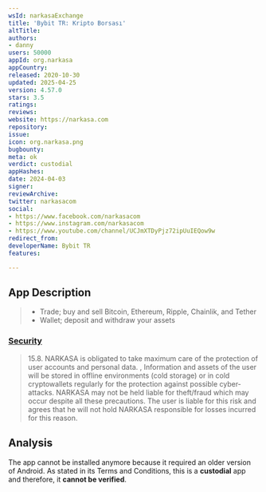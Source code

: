```yaml
---
wsId: narkasaExchange
title: 'Bybit TR: Kripto Borsası'
altTitle: 
authors:
- danny
users: 50000
appId: org.narkasa
appCountry: 
released: 2020-10-30
updated: 2025-04-25
version: 4.57.0
stars: 3.5
ratings: 
reviews: 
website: https://narkasa.com
repository: 
issue: 
icon: org.narkasa.png
bugbounty: 
meta: ok
verdict: custodial
appHashes: 
date: 2024-04-03
signer: 
reviewArchive: 
twitter: narkasacom
social:
- https://www.facebook.com/narkasacom
- https://www.instagram.com/narkasacom
- https://www.youtube.com/channel/UCJmXTDyPjz72ipUuIEQow9w
redirect_from: 
developerName: Bybit TR
features: 

---
```


## App Description 

> - Trade; buy and sell Bitcoin, Ethereum, Ripple, Chainlik, and Tether
> - Wallet; deposit and withdraw your assets

### [Security](https://narkasa.zendesk.com/hc/en-us/articles/360017094258) 

> 15.8. NARKASA is obligated to take maximum care of the protection of user accounts and personal data. , Information and assets of the user will be stored in offline environments (cold storage) or in cold cryptowallets regularly for the protection against possible cyber-attacks. NARKASA may not be held liable for theft/fraud which may occur despite all these precautions. The user is liable for this risk and agrees that he will not hold NARKASA responsible for losses incurred for this reason.

## Analysis 

The app cannot be installed anymore because it required an older version of Android. As stated in its Terms and Conditions, this is a **custodial** app and therefore, it **cannot be verified**.